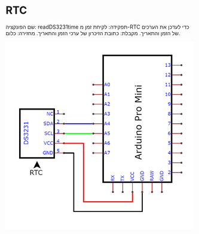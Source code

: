# RTC

שם הפונקציה: readDS3231time
תפקידה: לקיחת זמן מ-RTC כדי לעדכן את הערכים של הזמן והתאריך.
מקבלת: כתובת הזיכרון של ערכי הזמן והתאריך.
מחזירה: כלום.


![Circuit](RTC_Electrical_diagram.png)
